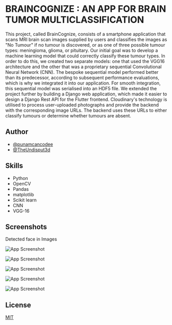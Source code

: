 
# BRAINCOGNIZE : AN APP FOR BRAIN TUMOR MULTICLASSIFICATION
This project, called BrainCognize, consists of a smartphone application that scans MRI brain scan images supplied by users and classifies the images as "No Tumour" if no tumour is discovered, or as one of three possible tumour types: meningioma, glioma, or pituitary. Our initial goal was to develop a machine learning model that could correctly classify these tumour types. In order to do this, we created two separate models: one that used the VGG16 architecture and the other that was a proprietary sequential Convolutional Neural Network (CNN). The bespoke sequential model performed better than its predecessor, according to subsequent performance evaluations, which is why we integrated it into our application. For smooth integration, this sequential model was serialised into an HDF5 file. 
We extended the project further by building a Django web application, which made it easier to design a Django Rest API for the Flutter frontend. Cloudinary's technology is utilised to process user-uploaded photographs and provide the backend with the corresponding image URLs. The backend uses these URLs to either classify tumours or determine whether tumours are absent.


## Author

- [@punamcancodee](https://github.com/punamcancodee)
- [@TheUndisput3d](https://github.com/TheUndisput3d?tab=repositories)




##  Skills
- Python
- OpenCV
- Pandas
- matplotlib
- Scikit learn
- CNN
- VGG-16



## Screenshots

Detected face in Images


![App Screenshot](https://github.com/punamcancodee/BrainCognize/blob/master/Image/Screenshot_2024-03-07-13-04-25-354_com.example.disease_detector.jpg?raw=true)




![App Screenshot](https://github.com/punamcancodee/BrainCognize/blob/master/Image/Screenshot_2024-03-07-14-01-07-270_com.example.disease_detector.jpg?raw=true)




![App Screenshot](https://github.com/punamcancodee/BrainCognize/blob/master/Image/Screenshot_2024-03-07-14-02-01-918_com.example.disease_detector.jpg?raw=true)



![App Screenshot](https://github.com/punamcancodee/BrainCognize/blob/master/Image/Screenshot_2024-03-07-14-02-01-918_com.example.disease_detector.jpg?raw=true)


![App Screenshot](https://github.com/punamcancodee/BrainCognize/blob/master/Image/Screenshot_2024-03-07-14-02-31-440_com.example.disease_detector.jpg?raw=true)





## License

[MIT](https://choosealicense.com/licenses/mit/)

